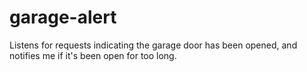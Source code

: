 # garage-alert

Listens for requests indicating the garage door has been opened, and notifies me if it's been open for too long.
